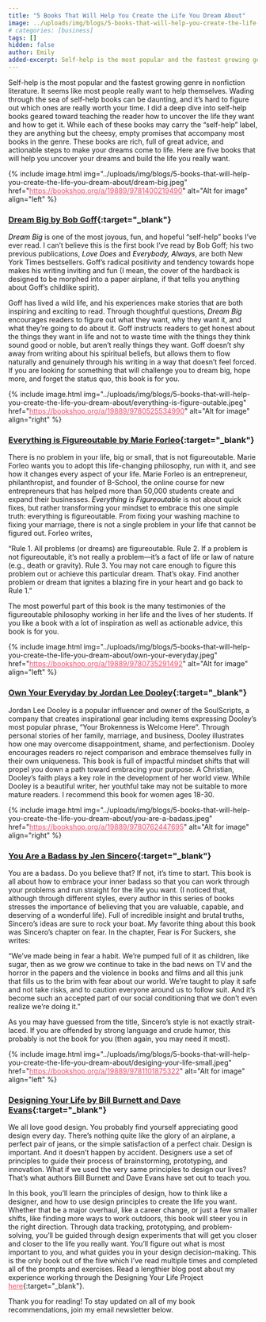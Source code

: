 ```yaml
---
title: "5 Books That Will Help You Create the Life You Dream About"
image: ../uploads/img/blogs/5-books-that-will-help-you-create-the-life-you-dream-about/uncover-the-life-you-want.jpeg
# categories: [business]
tags: []
hidden: false
author: Emily
added-excerpt: Self-help is the most popular and the fastest growing genre in nonfiction literature. It seems like most people really want to help themselves. Wading through the sea of self-help books can be daunting, and it’s hard to figure out which ones are really worth your time. I did a deep dive into self-help books geared toward teaching the reader how to uncover the life they want and how to get it. While each of these books may carry the “self-help” label, they are anything but the cheesy, empty promises that accompany most books in the genre. These books are rich, full of great advice, and actionable steps to make your dreams come to life. Here are five books that will help you uncover your dreams and build the life you really want.
---
```


<style> em {color: black;} p a {color: #f0506e;}</style>

Self-help is the most popular and the fastest growing genre in nonfiction literature. It seems like most people really want to help themselves. Wading through the sea of self-help books can be daunting, and it’s hard to figure out which ones are really worth your time. I did a deep dive into self-help books geared toward teaching the reader how to uncover the life they want and how to get it. While each of these books may carry the “self-help” label, they are anything but the cheesy, empty promises that accompany most books in the genre. These books are rich, full of great advice, and actionable steps to make your dreams come to life. Here are five books that will help you uncover your dreams and build the life you really want.

{% include image.html img="../uploads/img/blogs/5-books-that-will-help-you-create-the-life-you-dream-about/dream-big.jpeg" href="https://bookshop.org/a/19889/9781400219490" alt="Alt for image" align="left" %}

### [Dream Big by Bob Goff](https://bookshop.org/a/19889/9781400219490){:target="\_blank"}

_Dream Big_ is one of the most joyous, fun, and hopeful “self-help” books I’ve ever read. I can’t believe this is the first book I’ve read by Bob Goff; his two previous publications, _Love Does_ and _Everybody, Always_, are both New York Times bestsellers. Goff’s radical positivity and tendency towards hope makes his writing inviting and fun (I mean, the cover of the hardback is designed to be morphed into a paper airplane, if that tells you anything about Goff’s childlike spirit).

Goff has lived a wild life, and his experiences make stories that are both inspiring and exciting to read. Through thoughtful questions, _Dream Big_ encourages readers to figure out what they want, why they want it, and what they’re going to do about it. Goff instructs readers to get honest about the things they want in life and not to waste time with the things they think sound good or noble, but aren’t really things they want. Goff doesn’t shy away from writing about his spiritual beliefs, but allows them to flow naturally and genuinely through his writing in a way that doesn’t feel forced. If you are looking for something that will challenge you to dream big, hope more, and forget the status quo, this book is for you.

{% include image.html img="../uploads/img/blogs/5-books-that-will-help-you-create-the-life-you-dream-about/everything-is-figure-outable.jpeg" href="https://bookshop.org/a/19889/9780525534990" alt="Alt for image" align="right" %}

### [Everything is Figureoutable by Marie Forleo](https://bookshop.org/a/19889/9780525534990){:target="\_blank"}

There is no problem in your life, big or small, that is not figureoutable. Marie Forleo wants you to adopt this life-changing philosophy, run with it, and see how it changes every aspect of your life. Marie Forleo is an entrepreneur, philanthropist, and founder of B-School, the online course for new entrepreneurs that has helped more than 50,000 students create and expand their businesses. _Everything is Figureoutable_ is not about quick fixes, but rather transforming your mindset to embrace this one simple truth: everything is figureoutable. From fixing your washing machine to fixing your marriage, there is not a single problem in your life that cannot be figured out. Forleo writes,

“Rule 1. All problems (or dreams) are figureoutable. Rule 2. If a problem is not figureoutable, it’s not really a problem—it’s a fact of life or law of nature (e.g., death or gravity). Rule 3. You may not care enough to figure this problem out or achieve this particular dream. That’s okay. Find another problem or dream that ignites a blazing fire in your heart and go back to Rule 1.”

The most powerful part of this book is the many testimonies of the figureoutable philosophy working in her life and the lives of her students. If you like a book with a lot of inspiration as well as actionable advice, this book is for you.

{% include image.html img="../uploads/img/blogs/5-books-that-will-help-you-create-the-life-you-dream-about/own-your-everyday.jpeg" href="https://bookshop.org/a/19889/9780735291492" alt="Alt for image" align="left" %}

### [Own Your Everyday by Jordan Lee Dooley](https://bookshop.org/a/19889/9780735291492){:target="\_blank"}

Jordan Lee Dooley is a popular influencer and owner of the SoulScripts, a company that creates inspirational gear including items expressing Dooley’s most popular phrase, “Your Brokenness is Welcome Here”.
Through personal stories of her family, marriage, and business, Dooley illustrates how one may overcome disappointment, shame, and perfectionism. Dooley encourages readers ro reject comparison and embrace themselves fully in their own uniqueness. This book is full of impactful mindset shifts that will propel you down a path toward embracing your purpose. A Christian, Dooley’s faith plays a key role in the development of her world view. While Dooley is a beautiful writer, her youthful take may not be suitable to more mature readers. I recommend this book for women ages 18-30.

{% include image.html img="../uploads/img/blogs/5-books-that-will-help-you-create-the-life-you-dream-about/you-are-a-badass.jpeg" href="https://bookshop.org/a/19889/9780762447695" alt="Alt for image" align="right" %}

### [You Are a Badass by Jen Sincero](https://bookshop.org/a/19889/9780762447695){:target="\_blank"}

You are a badass. Do you believe that? If not, it’s time to start. This book is all about how to embrace your inner badass so that you can work through your problems and run straight for the life you want. (I noticed that, although through different styles, every author in this series of books stresses the importance of believing that you are valuable, capable, and deserving of a wonderful life). Full of incredible insight and brutal truths, Sincero’s ideas are sure to rock your boat. My favorite thing about this book was Sincero’s chapter on fear. In the chapter, Fear is For Suckers, she writes:

“We’ve made being in fear a habit. We’re pumped full of it as children, like sugar, then as we grow we continue to take in the bad news on TV and the horror in the papers and the violence in books and films and all this junk that fills us to the brim with fear about our world. We’re taught to play it safe and not take risks, and to caution everyone around us to follow suit. And it’s become such an accepted part of our social conditioning that we don’t even realize we’re doing it.”

As you may have guessed from the title, Sincero’s style is not exactly strait-laced. If you are offended by strong language and crude humor, this probably is not the book for you (then again, you may need it most).

{% include image.html img="../uploads/img/blogs/5-books-that-will-help-you-create-the-life-you-dream-about/desiging-your-life-small.jpeg" href="https://bookshop.org/a/19889/9781101875322" alt="Alt for image" align="left" %}

### [Designing Your Life by Bill Burnett and Dave Evans](https://bookshop.org/a/19889/9781101875322){:target="\_blank"}

We all love good design. You probably find yourself appreciating good design every day. There’s nothing quite like the glory of an airplane, a perfect pair of jeans, or the simple satisfaction of a perfect chair. Design is important. And it doesn’t happen by accident. Designers use a set of principles to guide their process of brainstorming, prototyping, and innovation. What if we used the very same principles to design our lives? That’s what authors Bill Burnett and Dave Evans have set out to teach you.

In this book, you’ll learn the principles of design, how to think like a designer, and how to use design principles to create the life you want. Whether that be a major overhaul, like a career change, or just a few smaller shifts, like finding more ways to work outdoors, this book will steer you in the right direction. Through data tracking, prototyping, and problem-solving, you’ll be guided through design experiments that will get you closer and closer to the life you really want. You’ll figure out what is most important to you, and what guides you in your design decision-making. This is the only book out of the five which I’ve read multiple times and completed all of the prompts and exercises. Read a lengthier blog post about my experience working through the Designing Your Life Project [here](https://project-emily.com/project-designing-your-life/){:target="\_blank"}.

Thank you for reading! To stay updated on all of my book recommendations, join my email newsletter below.
